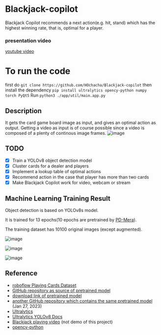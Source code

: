 # Blackjack-copilot
Blackjack Copilot recommends a next action(e.g. hit, stand) which has the highest winning rate, that is, optimal for a player.

### presentation video
[youtube video](https://www.youtube.com/watch?v=Vrf_SvaXD0A)

# To run the code
first do 
```git clone https://github.com/HOchacha/Blackjack-copilot```
then install the dependency
```pip install ultralytics opency-python numpy torch PyQt5```
Run
```python3 ./app/util/main.app.py```

## Description
It gets the card game board image as input, and gives an optimal action as output. Getting a video as input is of course possible since a video is composed of a plenty of continous image frames.
![image](images/0.jpg)

## TODO
- [x] Train a YOLOv8 object detection model
- [x] Cluster cards for a dealer and players
- [x] Implement a lookup table of optimal actions
- [x] Recommend action in the case that player has more than two cards
- [x] Make Blackjack Copilot work for video, webcam or stream

## Machine Learning Training Result
Object detection is based on YOLOv8s model.

It is trained for 13 epochs(10 epochs are pretrained by [PD-Mera](https://github.com/PD-Mera/Playing-Cards-Detection?tab=readme-ov-file#experiment-results)).

The training dataset has 10100 original images (except augmented).

![image](/ML/yolo/train_workspace/runs/detect/train/val_batch2_pred.jpg)

![image](/app/util/Lookup_Algorithm_Output/testing.jpg)

![image](/app/util/Lookup_Algorithm_Output/testing2.jpg)

## Reference
- [roboflow Playing Cards Dataset](https://universe.roboflow.com/augmented-startups/playing-cards-ow27d)
- [GitHub repository as source of pretrained model](https://github.com/PD-Mera/Playing-Cards-Detection)
- [download link of pretrained model](https://drive.google.com/file/d/1AqZnW6dI6flFZvGxAn6A9apDNSviXZ5f/view?usp=share_link)
- [another GitHub repository which contains the same pretrained model](https://github.com/noorkhokhar99/Playing-Cards-Detection-with-YoloV8) (Jan 27, 2023)
- [Ultralytics](https://github.com/ultralytics/ultralytics)
- [Ultralytics YOLOv8 Docs](https://docs.ultralytics.com)
- [Blackjack playing video](https://www.youtube.com/watch?v=fbb5nFIjMn0) (not demo of this project)
- [opencv-python](https://pypi.org/project/opencv-python)
